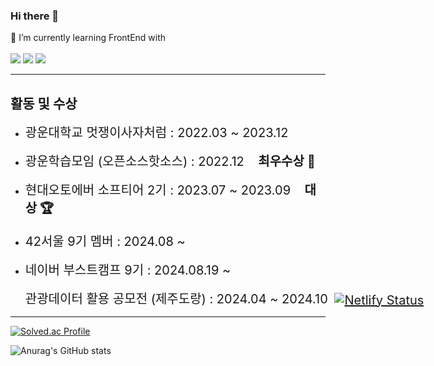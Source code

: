 ### Hi there 👋

🌱 I’m currently learning FrontEnd with <br/>
<br/>
<img src="https://img.shields.io/badge/JavaScript-F7DF1E?style=for-the-badge&logo=JavaScript&logoColor=white">
<img src="https://img.shields.io/badge/typescript-3178C6?style=for-the-badge&logo=Typescript&logoColor=white">
<img src="https://img.shields.io/badge/React-61DAFB?style=for-the-badge&logo=React&logoColor=white">


<hr>

<h2>활동 및 수상</h1>
<ul>
  <li><span style="font-size:20px;">광운대학교 멋쟁이사자처럼 : 2022.03 ~ 2023.12 </span></li>
  <br/>
  <li><span style="font-size:20px;">광운학습모임 (오픈소스핫소스) : 2022.12 &nbsp&nbsp&nbsp<strong>최우수상 🏅</strong></span></li>
  <br/>
  <li><span style="font-size:20px;">현대오토에버 소프티어 2기 : 2023.07 ~ 2023.09 &nbsp&nbsp&nbsp<strong>대상 🏆</strong></span></li>
  <br/>
  <li><span style="font-size:20px;">42서울 9기 멤버 : 2024.08 ~ </span></li>
  <br/>
  <li><span style="font-size:20px;">네이버 부스트캠프 9기 : 2024.08.19 ~ </span></li>
  <br/>
<li style="display: flex; align-items: center;">
  <span style="font-size:20px; white-space: nowrap;">
    관광데이터 활용 공모전 (제주도랑) : 2024.04 ~ 2024.10
    <a href="https://jejudorang.netlify.app" style="margin-left: 5px; vertical-align: middle; display: inline-flex; align-items: center;">
      <img src="https://api.netlify.com/api/v1/badges/bf0c2e7e-1d27-454b-92c3-1487d9e1663c/deploy-status" alt="Netlify Status" style="vertical-align: middle;" />
    </a>
  </span>
</li>
</ul>
<hr>

[![Solved.ac Profile](http://mazassumnida.wtf/api/v2/generate_badge?boj=dooduji)](https://solved.ac/dooduji/)


![Anurag's GitHub stats](https://github-readme-stats.vercel.app/api?username=Hosung99&show_icons=true&theme=radical)
